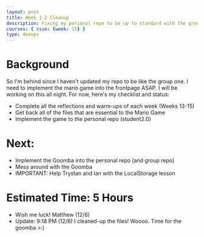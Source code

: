 ```yaml
---
layout: post
title: Week 1-2 Cleanup
description: Fixing my personal repo to be up to standard with the group-shared one.
courses: { csse: {week: 15} }
type: devops
---
```


# Background
So I'm behind since I haven't updated my repo to be like the group one. I need to implement the mario game into the frontpage ASAP. I will be working on this all night. For now, here's my checklist and status:

- Complete all the reflections and warm-ups of each week (Weeks 13-15)
- Get back all of the files that are essential to the Mario Game
- Implement the game to the personal repo (student2.0)

# Next:
- Implement the Goomba into the personal repo (and group repo)
- Mess around with the Goomba
- IMPORTANT: Help Trystan and Ian with the LocalStorage lesson

# Estimated Time: 5 Hours
- Wish me luck! Matthew (12/6)
- Update: 9:18 PM (12/6) I cleaned-up the files! Woooo. Time for the goomba >:)